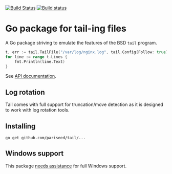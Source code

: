 [![Build Status](https://travis-ci.org/hpcloud/tail.svg)](https://travis-ci.org/hpcloud/tail)
[![Build status](https://ci.appveyor.com/api/projects/status/vrl3paf9md0a7bgk/branch/master?svg=true)](https://ci.appveyor.com/project/Nino-K/tail/branch/master)

# Go package for tail-ing files

A Go package striving to emulate the features of the BSD `tail` program. 

```Go
t, err := tail.TailFile("/var/log/nginx.log", tail.Config{Follow: true})
for line := range t.Lines {
    fmt.Println(line.Text)
}
```

See [API documentation](http://godoc.org/github.com/pariseed/tail).

## Log rotation

Tail comes with full support for truncation/move detection as it is
designed to work with log rotation tools.

## Installing

    go get github.com/pariseed/tail/...

## Windows support

This package [needs assistance](https://github.com/pariseed/tail/labels/Windows) for full Windows support.
